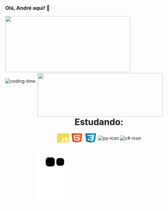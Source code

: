 ### Olá, André aqui! 👋

<div>
  <img  height="180em" width="400em" src="https://github-readme-stats.vercel.app/api?username=AndreeGs&show_icons=true&theme=radical" />
    <img align="right" height="140em" width="400em" src="https://github-readme-stats.vercel.app/api/top-langs/?username=AndreeGS&layout=compact&langs_count=16&theme=great-gatsby"/>
</div>

<div  align="center"> 
  <div style="display: inline_block"><br>
    <img align="left" height="250" alt="coding-time" src="code.gif">
    <h1 align="center">Estudando:</h1>
    <img align="center" height="30" width="40" alt="js-icon"  src="https://raw.githubusercontent.com/devicons/devicon/master/icons/javascript/javascript-plain.svg">
    <img align="center" height="30" width="40" alt="html-icon" src="https://raw.githubusercontent.com/devicons/devicon/master/icons/html5/html5-original.svg">
    <img align="center" height="30" width="40" alt="css-icon" src="https://raw.githubusercontent.com/devicons/devicon/master/icons/css3/css3-original.svg">
    <img align="center" height="30" width="40" alt="py-icon" src="https://raw.githubusercontent.com/jmnote/z-icons/master/svg/python.svg">
     <img align="center" height="30" width="40" alt="c#-icon"src="https://raw.githubusercontent.com/jmnote/z-icons/master/svg/csharp.svg">
   </div>
   
   
</div>

![Snake animation](https://github.com/AndreeGS/AndreeGS/blob/output/github-contribution-grid-snake.svg)
